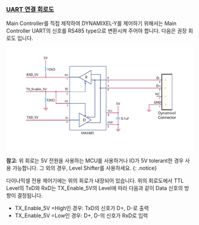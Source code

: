 

### [UART 연결 회로도](#uart-연결-회로도)
Main Controller를 직접 제작하여 DYNAMIXEL-Y를 제어하기 위해서는 Main Controller UART의 신호를 RS485 type으로 변환시켜 주어야 합니다. 다음은 권장 회로도 입니다.

![](/assets/images/dxl/y/uart_connection.PNG)

**참고**: 위 회로는 5V 전원을 사용하는 MCU를 사용하거나 IO가 5V tolerant한 경우 사용 가능합니다. 그 외의 경우, Level Shifter를 사용하세요.
{: .notice}

다이나믹셀 전용 제어기에는 위의 회로가 내장되어 있습니다. 위의 회로도에서 TTL Level의 TxD와 RxD는 TX_Enable_5V의 Level에 따라 다음과 같이 Data 신호의 방향이 결정됩니다.
- TX_Enable_5V =High인 경우: TxD의 신호가 D+, D-로 출력
- TX_Enable_5V =Low인 경우: D+, D-의 신호가 RxD로 입력

